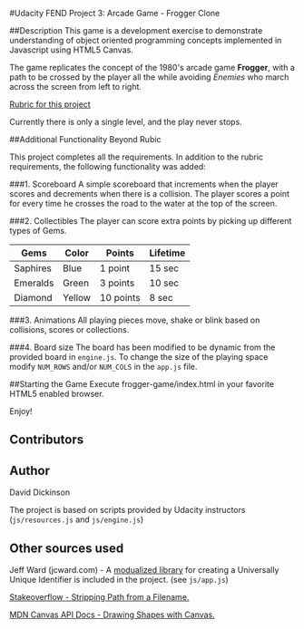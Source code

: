 #Udacity FEND Project 3: Arcade Game - Frogger Clone

##Description
This game is a development exercise to demonstrate understanding of object oriented programming concepts
implemented in Javascript using HTML5 Canvas.

The game replicates the concept of the 1980's arcade game **Frogger**, with a path to be crossed by the player
all the while avoiding *Enemies* who march across the screen from left to right.

[Rubric for this project](https://www.udacity.com/course/viewer#!/c-ud015/l-3072058665/m-3072588797)

Currently there is only a single level, and the play never stops.

##Additional Functionality Beyond Rubic

This project completes all the requirements.  In addition to the rubric requirements, the following functionality was added:

###1.  Scoreboard
A simple scoreboard that increments when the player scores and decrements when there is a collision.
The player scores a point for every time he crosses the road to the water at the top of the screen.

###2.  Collectibles
The player can score extra points by picking up different types of Gems.

| Gems | Color | Points | Lifetime |
| ---------------- | ----------- | ------------ | --------------- |
| Saphires | Blue  | 1 point | 15 sec |
| Emeralds | Green  | 3 points | 10 sec |
| Diamond | Yellow  | 10 points | 8 sec |

###3.  Animations
All playing pieces move, shake or blink based on collisions, scores or collections.

###4.  Board size
The board has been modified to be dynamic from the provided board in `engine.js`.
To change the size of the playing space modify `NUM_ROWS` and/or `NUM_COLS` in the `app.js` file.

##Starting the Game
Execute frogger-game/index.html in your favorite HTML5 enabled browser.

Enjoy!

## Contributors

## Author
David Dickinson

The project is based on scripts provided by Udacity instructors (`js/resources.js` and `js/engine.js`)

## Other sources used
Jeff Ward (jcward.com) - A [modualized library](http://jcward.com/UUID.js) for creating a Universally Unique Identifier is
included in the project. (see `js/app.js`)

[Stakeoverflow - Stripping Path from a Filename.](http://stackoverflow.com/questions/423376/how-to-get-the-file-name-from-a-full-path-using-javascript)

[MDN Canvas API Docs - Drawing Shapes with Canvas.]( https://developer.mozilla.org/en-US/docs/Web/API/Canvas_API/Tutorial/Drawing_shapes)

